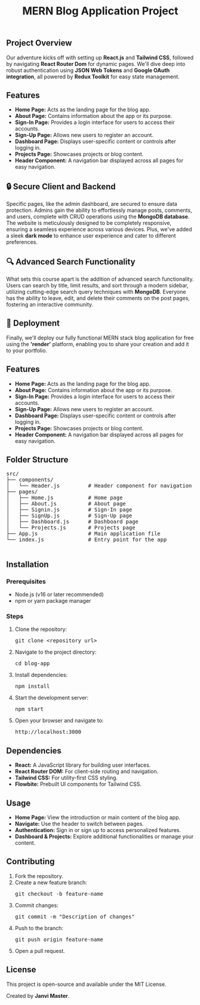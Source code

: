 <header>
<!--      <h1 class="text-3xl font-bold text-center mb-4">Blog App</h1> -->
  <h1> MERN Blog Application Project</h1> 
    </header>
    <section>
      <h2 class="text-2xl font-semibold mb-2">Project Overview</h2>
      <p>
        Our adventure kicks off with setting up <strong>React.js</strong> and <strong>Tailwind CSS</strong>, followed by navigating <strong>React Router Dom</strong> for dynamic pages. We'll dive deep into robust authentication using <strong>JSON Web Tokens</strong> and <strong>Google OAuth integration</strong>, all powered by <strong>Redux Toolkit</strong> for easy state management.
    </p>
<!--       <p class="mb-4">This Blog App is a React-based mern web application that features a dynamic and responsive interface. The app utilizes <code>react-router-dom</code> for seamless client-side routing and is structured with components and pages for easy scalability and maintainability.</p> -->
    </section>
    <section>
      <h2 class="text-2xl font-semibold mb-2">Features</h2>
      <ul class="list-disc ml-6 space-y-2">
        <li><strong>Home Page:</strong> Acts as the landing page for the blog app.</li>
        <li><strong>About Page:</strong> Contains information about the app or its purpose.</li>
        <li><strong>Sign-In Page:</strong> Provides a login interface for users to access their accounts.</li>
        <li><strong>Sign-Up Page:</strong> Allows new users to register an account.</li>
        <li><strong>Dashboard Page:</strong> Displays user-specific content or controls after logging in.</li>
        <li><strong>Projects Page:</strong> Showcases projects or blog content.</li>
        <li><strong>Header Component:</strong> A navigation bar displayed across all pages for easy navigation.</li>
      </ul>
    </section>
    <!DOCTYPE html>
<html lang="en">
<head>
    <meta charset="UTF-8">
    <meta name="viewport" content="width=device-width, initial-scale=1.0">
    <title>MERN Blog Application Project</title>
   
</head>
<body>
<!--     <h1>🛠️ MERN Blog Application Project</h1> -->
<!--     <p>
        Our adventure kicks off with setting up <strong>React.js</strong> and <strong>Tailwind CSS</strong>, followed by navigating <strong>React Router Dom</strong> for dynamic pages. We'll dive deep into robust authentication using <strong>JSON Web Tokens</strong> and <strong>Google OAuth integration</strong>, all powered by <strong>Redux Toolkit</strong> for easy state management.
    </p> -->
    <h2>🔒 Secure Client and Backend</h2>
    <p>
        Specific pages, like the admin dashboard, are secured to ensure data protection. Admins gain the ability to effortlessly manage posts, comments, and users, complete with CRUD operations using the <strong>MongoDB database</strong>. The website is meticulously designed to be completely responsive, ensuring a seamless experience across various devices. Plus, we've added a sleek <strong>dark mode</strong> to enhance user experience and cater to different preferences.
    </p>
    <h2>🔍 Advanced Search Functionality</h2>
    <p>
        What sets this course apart is the addition of advanced search functionality. Users can search by title, limit results, and sort through a modern sidebar, utilizing cutting-edge search query techniques with <strong>MongoDB</strong>. Everyone has the ability to leave, edit, and delete their comments on the post pages, fostering an interactive community.
    </p>
    <h2>🚀 Deployment</h2>
    <p>
        Finally, we'll deploy our fully functional MERN stack blog application for free using the <strong>'render'</strong> platform, enabling you to share your creation and add it to your portfolio.
    </p>
<!--     <h2>💻 Prerequisites</h2>
    <p>
        All you need is a basic understanding of <strong>JavaScript</strong> and <strong>React</strong> to start this project. If you're as excited as we are, let's dive in and build this incredible project together! Subscribe, hit the bell, and join us on this coding adventure.
    </p> -->
 <section>
      <h2 class="text-2xl font-semibold mb-2">Features</h2>
      <ul class="list-disc ml-6 space-y-2">
        <li><strong>Home Page:</strong> Acts as the landing page for the blog app.</li>
        <li><strong>About Page:</strong> Contains information about the app or its purpose.</li>
        <li><strong>Sign-In Page:</strong> Provides a login interface for users to access their accounts.</li>
        <li><strong>Sign-Up Page:</strong> Allows new users to register an account.</li>
        <li><strong>Dashboard Page:</strong> Displays user-specific content or controls after logging in.</li>
        <li><strong>Projects Page:</strong> Showcases projects or blog content.</li>
        <li><strong>Header Component:</strong> A navigation bar displayed across all pages for easy navigation.</li>
      </ul>
    </section>
    <section>
      <h2 class="text-2xl font-semibold mb-2">Folder Structure</h2>
      <pre class="bg-gray-200 p-4 rounded">
src/
├── components/
│   └── Header.js         # Header component for navigation
├── pages/
│   ├── Home.js           # Home page
│   ├── About.js          # About page
│   ├── Signin.js         # Sign-In page
│   ├── SignUp.js         # Sign-Up page
│   ├── Dashboard.js      # Dashboard page
│   └── Projects.js       # Projects page
├── App.js                # Main application file
└── index.js              # Entry point for the app
      </pre>
    </section>
    <section>
      <h2 class="text-2xl font-semibold mb-2">Installation</h2>
      <h3 class="text-xl font-semibold mt-2">Prerequisites</h3>
      <ul class="list-disc ml-6 space-y-2">
        <li>Node.js (v16 or later recommended)</li>
        <li>npm or yarn package manager</li>
      </ul>
      <h3 class="text-xl font-semibold mt-4">Steps</h3>
      <ol class="list-decimal ml-6 space-y-2">
        <li>Clone the repository:
          <pre class="bg-gray-200 p-2 rounded">git clone &lt;repository_url&gt;</pre>
        </li>
        <li>Navigate to the project directory:
          <pre class="bg-gray-200 p-2 rounded">cd blog-app</pre>
        </li>
        <li>Install dependencies:
          <pre class="bg-gray-200 p-2 rounded">npm install</pre>
        </li>
        <li>Start the development server:
          <pre class="bg-gray-200 p-2 rounded">npm start</pre>
        </li>
        <li>Open your browser and navigate to:
          <pre class="bg-gray-200 p-2 rounded">http://localhost:3000</pre>
        </li>
      </ol>
    </section>
    <section>
      <h2 class="text-2xl font-semibold mb-2">Dependencies</h2>
      <ul class="list-disc ml-6 space-y-2">
        <li><strong>React:</strong> A JavaScript library for building user interfaces.</li>
        <li><strong>React Router DOM:</strong> For client-side routing and navigation.</li>
        <li><strong>Tailwind CSS:</strong> For utility-first CSS styling.</li>
        <li><strong>Flowbite:</strong> Prebuilt UI components for Tailwind CSS.</li>
      </ul>
    </section>
    <section>
      <h2 class="text-2xl font-semibold mb-2">Usage</h2>
      <ul class="list-disc ml-6 space-y-2">
        <li><strong>Home Page:</strong> View the introduction or main content of the blog app.</li>
        <li><strong>Navigate:</strong> Use the header to switch between pages.</li>
        <li><strong>Authentication:</strong> Sign in or sign up to access personalized features.</li>
        <li><strong>Dashboard & Projects:</strong> Explore additional functionalities or manage your content.</li>
      </ul>
    </section>
    <section>
      <h2 class="text-2xl font-semibold mb-2">Contributing</h2>
      <ol class="list-decimal ml-6 space-y-2">
        <li>Fork the repository.</li>
        <li>Create a new feature branch:
          <pre class="bg-gray-200 p-2 rounded">git checkout -b feature-name</pre>
        </li>
        <li>Commit changes:
          <pre class="bg-gray-200 p-2 rounded">git commit -m "Description of changes"</pre>
        </li>
        <li>Push to the branch:
          <pre class="bg-gray-200 p-2 rounded">git push origin feature-name</pre>
        </li>
        <li>Open a pull request.</li>
      </ol>
    </section>
    <section>
      <h2 class="text-2xl font-semibold mb-2">License</h2>
      <p>This project is open-source and available under the MIT License.</p>
    </section>
    <footer class="mt-6 text-center">
      <p>Created by <strong>Janvi Master</strong>.</p>
    </footer>
  </div>
</body>
</html>

